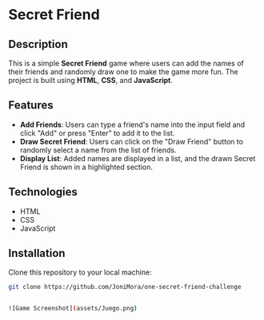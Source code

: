 # Secret Friend

## Description

This is a simple **Secret Friend** game where users can add the names of their friends and randomly draw one to make the game more fun. The project is built using **HTML**, **CSS**, and **JavaScript**.

## Features

- **Add Friends**: Users can type a friend's name into the input field and click "Add" or press "Enter" to add it to the list.
- **Draw Secret Friend**: Users can click on the "Draw Friend" button to randomly select a name from the list of friends.
- **Display List**: Added names are displayed in a list, and the drawn Secret Friend is shown in a highlighted section.

## Technologies

- HTML
- CSS
- JavaScript

## Installation

Clone this repository to your local machine:
   ```bash
   git clone https://github.com/JoniMora/one-secret-friend-challenge


![Game Screenshot](assets/Juego.png)
